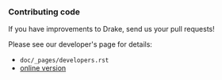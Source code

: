 ### Contributing code

If you have improvements to Drake, send us your pull requests!

Please see our developer's page for details:
* `doc/_pages/developers.rst`
* [online version](https://drake.mit.edu/developers.html)
